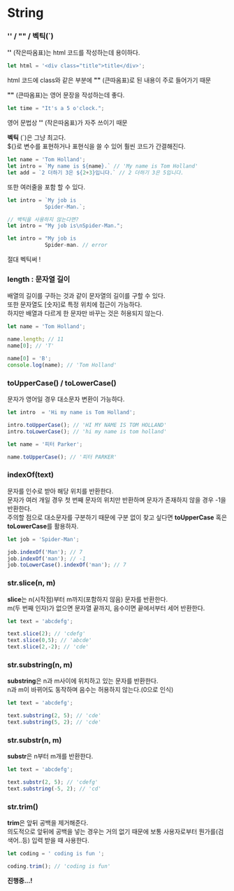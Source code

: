 String
=============
### '' / "" / 벡틱(`)
**''** \(작은따옴표)는 html 코드를 작성하는데 용이하다.
```javascript
let html = '<div class="title">title</div>';
``` 
html 코드에 class와 같은 부분에 **""** \(큰따옴표)로 된 내용이 주로 들어가기 때문   
   
**""** \(큰따옴표)는 영어 문장을 작성하는데 좋다.
```javascript
let time = "It's a 5 o'clock.";
```
영어 문법상 **''** \(작은따옴표)가 자주 쓰이기 때문   

**벡틱** \(`)은 그냥 최고다.   
\${}로 변수를 표현하거나 표현식을 쓸 수 있어 훨씬 코드가 간결해진다.   
```javascript
let name = 'Tom Holland';
let intro = `My name is ${name}.` // 'My name is Tom Holland'
let add = `2 더하기 3은 ${2+3}입니다.` // 2 더하기 3은 5입니다.
```
또한 여러줄을 포함 할 수 있다.
```javascript
let intro = `My job is
            Spider-Man.`;

// 백틱을 사용하지 않는다면?
let intro = "My job is\nSpider-Man.";

let intro = "My job is 
            Spider-man. // error
```
절대 벡틱써 !   

### length : 문자열 길이
배열의 길이를 구하는 것과 같이 문자열의 길이를 구할 수 있다.   
또한 문자열도 \[숫자]로 특정 위치에 접근이 가능하다.   
하지만 배열과 다르게 한 문자만 바꾸는 것은 허용되지 않는다.
```javascript
let name = 'Tom Holland';

name.length; // 11
name[0]; // 'T'

name[0] = 'B';
console.log(name); // 'Tom Holland'
```

### toUpperCase() / toLowerCase()
문자가 영어일 경우 대소문자 변환이 가능하다.
```javascript
let intro  = 'Hi my name is Tom Holland';

intro.toUpperCase(); // 'HI MY NAME IS TOM HOLLAND'
intro.toLowerCase(); // 'hi my name is tom holland'

let name = '피터 Parker';

name.toUpperCase(); // '피터 PARKER'
```

### indexOf(text)
문자를 인수로 받아 해당 위치를 반환한다.   
문자가 여러 개일 경우 첫 번째 문자의 위치만 반환하며 문자가 존재하지 않을 경우 -1을 반환한다.  
주의할 점으로 대소문자를 구분하기 때문에 구분 없이 찾고 싶다면 **toUpperCase** 혹은 **toLowerCase**를 활용하자.
```javascript
let job = 'Spider-Man';

job.indexOf('Man'); // 7
job.indexOf('man'); // -1
job.toLowerCase().indexOf('man'); // 7
```

### str.slice(n, m)
**slice**는 n\(시작점)부터 m까지\(포함하지 않음) 문자를 반환한다.   
m\(두 번째 인자)가 없으면 문자열 끝까지, 음수이면 끝에서부터 세어 반환한다.
```javascript
let text = 'abcdefg';

text.slice(2); // 'cdefg'
text.slice(0,5); // 'abcde'
text.slice(2,-2); // 'cde'
```

### str.substring(n, m)
**substring**은 n과 m사이에 위치하고 있는 문자를 반환한다.   
n과 m이 바뀌어도 동작하며 음수는 허용하지 않는다.\(0으로 인식)   
```javascript
let text = 'abcdefg';

text.substring(2, 5); // 'cde'
text.substring(5, 2); // 'cde'
```

### str.substr(n, m)
**substr**은 n부터 m개를 반환한다.   
```javascript
let text = 'abcdefg';

text.substr(2, 5); // 'cdefg'
text.substring(-5, 2); // 'cd'
```

### str.trim()
**trim**은 앞뒤 공백을 제거해준다.   
의도적으로 앞뒤에 공백을 넣는 경우는 거의 없기 때문에 보통 사용자로부터 뭔가를\(검색어..등) 입력 받을 때 사용한다.
```javascript
let coding = ' coding is fun ';

coding.trim(); // 'coding is fun'
```

**진행중...!**